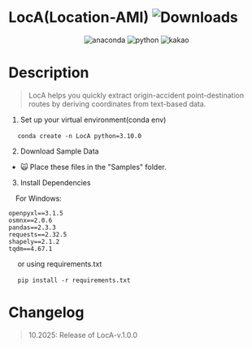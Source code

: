 # LocA(Location-AMI)  ![Downloads](https://img.shields.io/github/downloads/{username}/{repo-name}/total.svg)

<div align = "center">
<img alt="anaconda" src ="https://img.shields.io/badge/anaconda-44A833.svg?&style=flat-square&logo=Python&logoColor=white"/> <img alt="python" src ="https://img.shields.io/badge/python-3776AB.svg?&style=flat-square&logo=Python&logoColor=white"/> <img alt="kakao" src ="https://img.shields.io/badge/kakao-FFCD00.svg?&style=flat-square&logo=Python&logoColor=white"/>
</div>



# Description
> LocA helps you quickly extract origin-accident point-destination routes by deriving coordinates from text-based data.

1. Set up your virtual environment(conda env)

&emsp; `conda create -n LocA python=3.10.0`


2. Download Sample Data

   
- :scream_cat: Place these files in the "Samples" folder.

3. Install Dependencies
   
&emsp;For Windows: 
```
openpyxl==3.1.5
osmnx==2.0.6
pandas==2.3.3
requests==2.32.5
shapely==2.1.2
tqdm==4.67.1
```
&emsp; or using requirements.txt

&emsp; `pip install -r requirements.txt`

# Changelog
> 10.2025: Release of LocA-v.1.0.0
